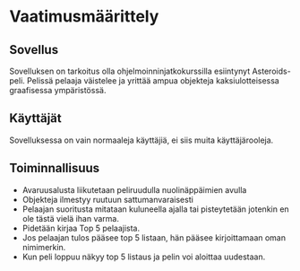 # Vaatimusmäärittely

## Sovellus

Sovelluksen on tarkoitus olla ohjelmoinninjatkokurssilla esiintynyt Asteroids-peli. Pelissä pelaaja väistelee ja yrittää ampua objekteja kaksiulotteisessa graafisessa ympäristössä.

## Käyttäjät

Sovelluksessa on vain normaaleja käyttäjiä, ei siis muita käyttäjärooleja.

## Toiminnallisuus

- Avaruusalusta liikutetaan peliruudulla nuolinäppäimien avulla
- Objekteja ilmestyy ruutuun sattumanvaraisesti
- Pelaajan suoritusta mitataan kuluneella ajalla tai pisteytetään jotenkin en ole tästä vielä ihan varma.
- Pidetään kirjaa Top 5 pelaajista.
- Jos pelaajan tulos pääsee top 5 listaan, hän pääsee kirjoittamaan oman nimimerkin.
- Kun peli loppuu näkyy top 5 listaus ja pelin voi aloittaa uudestaan.
 
